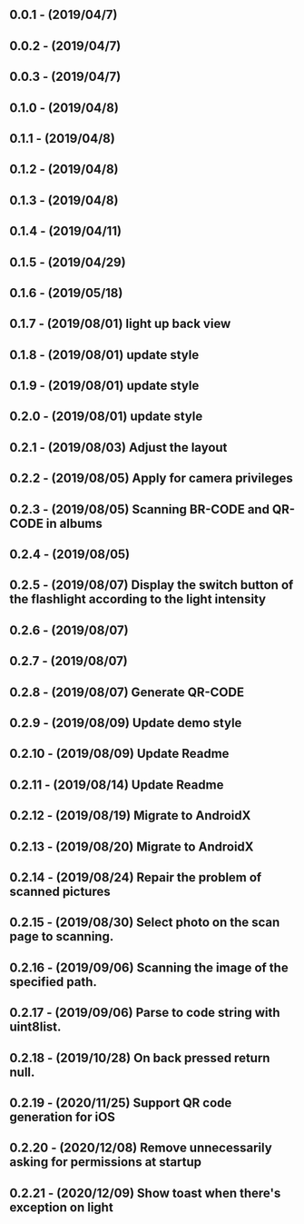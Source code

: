 ## 0.0.1 - (2019/04/7)
## 0.0.2 - (2019/04/7)
## 0.0.3 - (2019/04/7)
## 0.1.0 - (2019/04/8)
## 0.1.1 - (2019/04/8)
## 0.1.2 - (2019/04/8)
## 0.1.3 - (2019/04/8)
## 0.1.4 - (2019/04/11)
## 0.1.5 - (2019/04/29)
## 0.1.6 - (2019/05/18)
## 0.1.7 - (2019/08/01)  light up  back view
## 0.1.8 - (2019/08/01)  update style
## 0.1.9 - (2019/08/01)  update style
## 0.2.0 - (2019/08/01)  update style
## 0.2.1 - (2019/08/03)  Adjust the layout
## 0.2.2 - (2019/08/05)  Apply for camera privileges
## 0.2.3 - (2019/08/05)  Scanning BR-CODE and QR-CODE in albums
## 0.2.4 - (2019/08/05)
## 0.2.5 - (2019/08/07)  Display the switch button of the flashlight according to the light intensity
## 0.2.6 - (2019/08/07)
## 0.2.7 - (2019/08/07)
## 0.2.8 - (2019/08/07)  Generate QR-CODE
## 0.2.9 - (2019/08/09)  Update demo style
## 0.2.10 - (2019/08/09)  Update Readme
## 0.2.11 - (2019/08/14)  Update Readme
## 0.2.12 - (2019/08/19)  Migrate to AndroidX
## 0.2.13 - (2019/08/20)  Migrate to AndroidX
## 0.2.14 - (2019/08/24)  Repair the problem of scanned pictures
## 0.2.15 - (2019/08/30)  Select photo on the scan page to scanning.
## 0.2.16 - (2019/09/06)  Scanning the image of the specified path.
## 0.2.17 - (2019/09/06)  Parse to code string with uint8list.
## 0.2.18 - (2019/10/28)  On back pressed return null.
## 0.2.19 - (2020/11/25)  Support QR code generation for iOS
## 0.2.20 - (2020/12/08)  Remove unnecessarily asking for permissions at startup
## 0.2.21 - (2020/12/09)  Show toast when there's exception on light